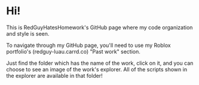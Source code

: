 # Hi!
This is RedGuyHatesHomework's GitHub page where my code organization and style is seen.

To navigate through my GitHub page, you'll need to use my Roblox portfolio's (redguy-luau.carrd.co) "Past work" section.

Just find the folder which has the name of the work, click on it, and you can choose to see an image of the work's explorer. All of the scripts shown in the explorer are available in that folder!
